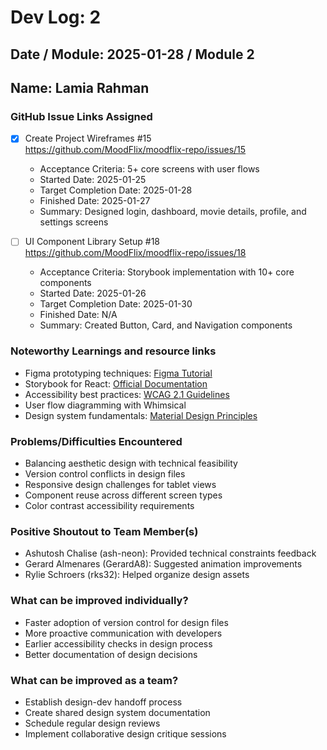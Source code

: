 # Dev Log: 2
## Date / Module: 2025-01-28 / Module 2
## Name: Lamia Rahman

### GitHub Issue Links Assigned
- [x] Create Project Wireframes #15  
https://github.com/MoodFlix/moodflix-repo/issues/15
  - Acceptance Criteria: 5+ core screens with user flows
  - Started Date: 2025-01-25
  - Target Completion Date: 2025-01-28
  - Finished Date: 2025-01-27
  - Summary: Designed login, dashboard, movie details, profile, and settings screens

- [ ] UI Component Library Setup #18  
https://github.com/MoodFlix/moodflix-repo/issues/18
  - Acceptance Criteria: Storybook implementation with 10+ core components
  - Started Date: 2025-01-26
  - Target Completion Date: 2025-01-30
  - Finished Date: N/A
  - Summary: Created Button, Card, and Navigation components

### Noteworthy Learnings and resource links
- Figma prototyping techniques: [Figma Tutorial](https://www.figma.com/resources/learn-design/)
- Storybook for React: [Official Documentation](https://storybook.js.org/docs/react/get-started/introduction)
- Accessibility best practices: [WCAG 2.1 Guidelines](https://www.w3.org/TR/WCAG21/)
- User flow diagramming with Whimsical
- Design system fundamentals: [Material Design Principles](https://m3.material.io/)

### Problems/Difficulties Encountered
- Balancing aesthetic design with technical feasibility
- Version control conflicts in design files
- Responsive design challenges for tablet views
- Component reuse across different screen types
- Color contrast accessibility requirements

### Positive Shoutout to Team Member(s)
- Ashutosh Chalise (ash-neon): Provided technical constraints feedback
- Gerard Almenares (GerardA8): Suggested animation improvements
- Rylie Schroers (rks32): Helped organize design assets

### What can be improved individually?
- Faster adoption of version control for design files
- More proactive communication with developers
- Earlier accessibility checks in design process
- Better documentation of design decisions

### What can be improved as a team?
- Establish design-dev handoff process
- Create shared design system documentation
- Schedule regular design reviews
- Implement collaborative design critique sessions
